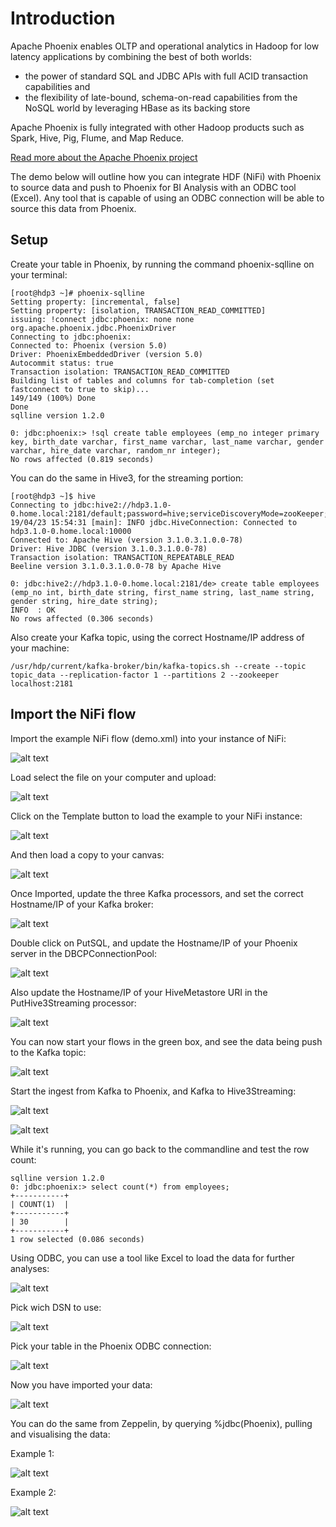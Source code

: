 # Introduction
Apache Phoenix enables OLTP and operational analytics in Hadoop for low latency applications by combining the best of both worlds:

* the power of standard SQL and JDBC APIs with full ACID transaction capabilities and
* the flexibility of late-bound, schema-on-read capabilities from the NoSQL world by leveraging HBase as its backing store

Apache Phoenix is fully integrated with other Hadoop products such as Spark, Hive, Pig, Flume, and Map Reduce.

[Read more about the Apache Phoenix project](https://phoenix.apache.org/)

The demo below will outline how you can integrate HDF (NiFi) with Phoenix to source data and push to Phoenix for BI Analysis with an ODBC tool (Excel). Any tool that is capable of using an ODBC connection will be able to source this data from Phoenix. 

## Setup
Create your table in Phoenix, by running the command phoenix-sqlline on your terminal:
```
[root@hdp3 ~]# phoenix-sqlline
Setting property: [incremental, false]
Setting property: [isolation, TRANSACTION_READ_COMMITTED]
issuing: !connect jdbc:phoenix: none none org.apache.phoenix.jdbc.PhoenixDriver
Connecting to jdbc:phoenix:
Connected to: Phoenix (version 5.0)
Driver: PhoenixEmbeddedDriver (version 5.0)
Autocommit status: true
Transaction isolation: TRANSACTION_READ_COMMITTED
Building list of tables and columns for tab-completion (set fastconnect to true to skip)...
149/149 (100%) Done
Done
sqlline version 1.2.0

0: jdbc:phoenix:> !sql create table employees (emp_no integer primary key, birth_date varchar, first_name varchar, last_name varchar, gender varchar, hire_date varchar, random_nr integer);
No rows affected (0.819 seconds)
```

You can do the same in Hive3, for the streaming portion:
```
[root@hdp3 ~]$ hive
Connecting to jdbc:hive2://hdp3.1.0-0.home.local:2181/default;password=hive;serviceDiscoveryMode=zooKeeper;user=hive;zooKeeperNamespace=hiveserver2
19/04/23 15:54:31 [main]: INFO jdbc.HiveConnection: Connected to hdp3.1.0-0.home.local:10000
Connected to: Apache Hive (version 3.1.0.3.1.0.0-78)
Driver: Hive JDBC (version 3.1.0.3.1.0.0-78)
Transaction isolation: TRANSACTION_REPEATABLE_READ
Beeline version 3.1.0.3.1.0.0-78 by Apache Hive

0: jdbc:hive2://hdp3.1.0-0.home.local:2181/de> create table employees (emp_no int, birth_date string, first_name string, last_name string, gender string, hire_date string);
INFO  : OK
No rows affected (0.306 seconds)
```

Also create your Kafka topic, using the correct Hostname/IP address of your machine:
```
/usr/hdp/current/kafka-broker/bin/kafka-topics.sh --create --topic topic_data --replication-factor 1 --partitions 2 --zookeeper localhost:2181
```

## Import the NiFi flow
Import the example NiFi flow (demo.xml) into your instance of NiFi:

![alt text](https://github.com/willie-engelbrecht/IngestNiFiToPhoenix/blob/master/UploadTemplate.JPG "Load the template - step 1")

Load select the file on your computer and upload:

![alt text](https://github.com/willie-engelbrecht/IngestNiFiToPhoenix/blob/master/UploadTemplate2.JPG "Upload the template - step 2")

Click on the Template button to load the example to your NiFi instance:

![alt text](https://github.com/willie-engelbrecht/IngestNiFiToPhoenix/blob/master/ClickTemplateButton.JPG "Load the sample flow")

And then load a copy to your canvas:

![alt text](https://github.com/willie-engelbrecht/IngestNiFiToPhoenix/blob/master/LoadTemplateToCanvas.JPG "Load template to the canvas")

Once Imported, update the three Kafka processors, and set the correct Hostname/IP of your Kafka broker:

![alt text](https://github.com/willie-engelbrecht/IngestNiFiToPhoenix/blob/master/KafkaBrokerIP.JPG "Update Kafka Broker Hostname/IP")

Double click on PutSQL, and update the Hostname/IP of your Phoenix server in the DBCPConnectionPool:

![alt text](https://github.com/willie-engelbrecht/IngestNiFiToPhoenix/blob/master/DBCPConnectionPool.JPG "Update DBCPConnection pool")

Also update the Hostname/IP of your HiveMetastore URI in the PutHive3Streaming processor:

![alt text](https://github.com/willie-engelbrecht/IngestNiFiToPhoenix/blob/master/HiveMetaStore.JPG "Update Hive Metastore URI Hostname/IP")

You can now start your flows in the green box, and see the data being push to the Kafka topic:

![alt text](https://github.com/willie-engelbrecht/IngestNiFiToPhoenix/blob/master/GenerateData.JPG "Start your data generation to Kafka")

Start the ingest from Kafka to Phoenix, and Kafka to Hive3Streaming:

![alt text](https://github.com/willie-engelbrecht/IngestNiFiToPhoenix/blob/master/PushToPhoenix.JPG "Push to Phoenix")

![alt text](https://github.com/willie-engelbrecht/IngestNiFiToPhoenix/blob/master/PushToHive3.JPG "Push to Hive3")

While it's running, you can go back to the commandline and test the row count:
```
sqlline version 1.2.0
0: jdbc:phoenix:> select count(*) from employees;
+-----------+
| COUNT(1)  |
+-----------+
| 30        |
+-----------+
1 row selected (0.086 seconds)
```

Using ODBC, you can use a tool like Excel to load the data for further analyses:

![alt text](https://github.com/willie-engelbrecht/IngestNiFiToPhoenix/blob/master/ImportFromODBC.JPG "Excel - Import from ODBC")

Pick wich DSN to use: 

![alt text](https://github.com/willie-engelbrecht/IngestNiFiToPhoenix/blob/master/PickYourDSN.JPG "Excel - Pick your DSN")

Pick your table in the Phoenix ODBC connection:

![alt text](https://github.com/willie-engelbrecht/IngestNiFiToPhoenix/blob/master/PickYourTable.JPG "Excel - Pick your Phoenix table")

Now you have imported your data:

![alt text](https://github.com/willie-engelbrecht/IngestNiFiToPhoenix/blob/master/IngestedData.JPG "Excel - View imported data")

You can do the same from Zeppelin, by querying %jdbc(Phoenix), pulling and visualising the data:

Example 1:

![alt text](https://github.com/willie-engelbrecht/IngestNiFiToPhoenix/blob/master/Zeppelin-1.JPG "Zeppelin - Example 1")

Example 2:

![alt text](https://github.com/willie-engelbrecht/IngestNiFiToPhoenix/blob/master/Zeppelin-2.JPG "Zeppelin - Example 2")


